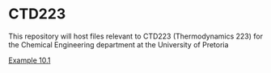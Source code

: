 # CTD223

This repository will host files relevant to CTD223 (Thermodynamics 223) for the Chemical Engineering department at the University of Pretoria

[Example 10.1](https://nbviewer.jupyter.org/github/elizbe/CTD223/blob/master/Example10.1.ipynb)




